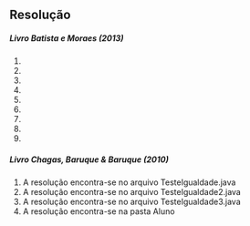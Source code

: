 ## Resolução

##### Livro Batista e Moraes (2013)
1)
2)
3)
4)
5)
6)
7)
8)
9)

##### Livro Chagas, Baruque & Baruque (2010)
1) A resolução encontra-se no arquivo TesteIgualdade.java
2) A resolução encontra-se no arquivo TesteIgualdade2.java
3) A resolução encontra-se no arquivo TesteIgualdade3.java
4) A resolução encontra-se na pasta Aluno